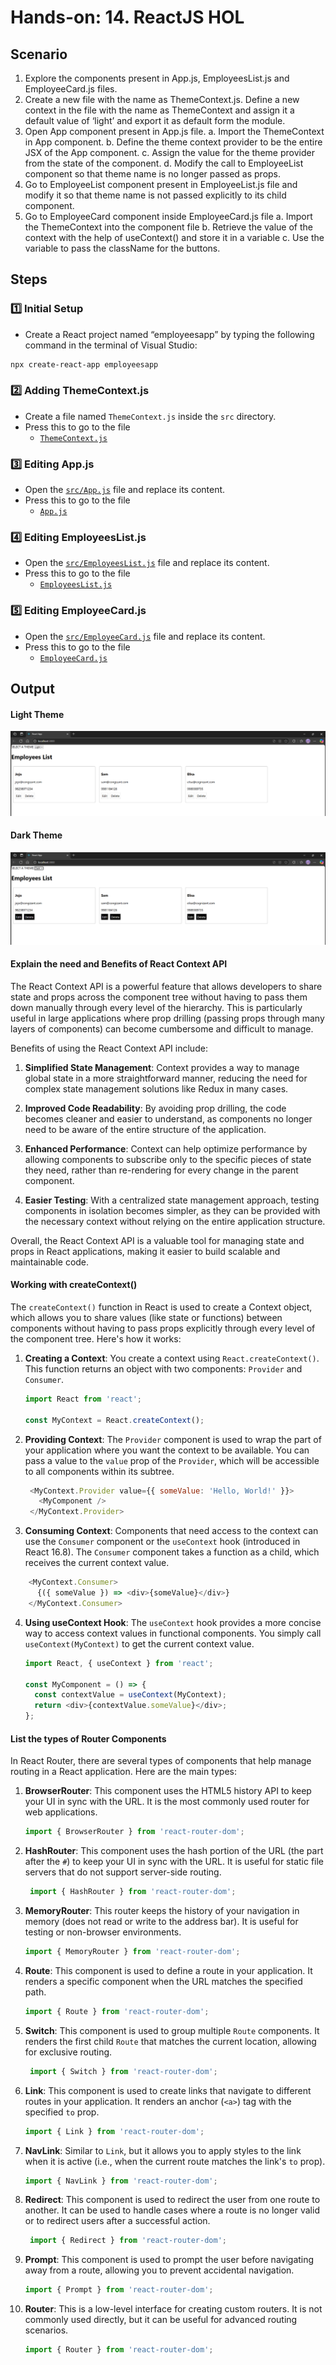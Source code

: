 # Hands-on: 14. ReactJS HOL

## Scenario
1.	Explore the components present in App.js, EmployeesList.js and EmployeeCard.js files.
2.	Create a new file with the name as ThemeContext.js. Define a new context in the file with the name as ThemeContext and assign it a default value of ‘light’ and export it as default form the module.
3.	Open App component present in App.js file. 
    a.	Import the ThemeContext in App component. 
    b.	Define the theme context provider to be the entire JSX of the App component. 
    c.	Assign the value for the theme provider from the state of the component. 
    d.	Modify the call to EmployeeList component so that theme name is no longer passed as props.
4.	Go to EmployeeList component present in EmployeeList.js file and modify it so that theme name is not passed explicitly to its child component.
5.	Go to EmployeeCard component inside EmployeeCard.js file
    a.	Import the ThemeContext into the component file
    b.	Retrieve the value of the context with the help of useContext() and store it in a variable
    c.	Use the variable to pass the className for the buttons.

## Steps
### 1️⃣ Initial Setup
* Create a React project named “employeesapp” by typing the following command in the terminal of Visual Studio:
```bash
npx create-react-app employeesapp
```

### 2️⃣ Adding ThemeContext.js
* Create a file named `ThemeContext.js` inside the `src` directory.
* Press this to go to the file
  * [`ThemeContext.js`](./Code/employeesapp/src/ThemeContext.js)

### 3️⃣ Editing App.js
* Open the [`src/App.js`](./Code/employeesapp/src/App.js) file and replace its content.
* Press this to go to the file
  * [`App.js`](./Code/employeesapp/src/App.js)

### 4️⃣ Editing EmployeesList.js
* Open the [`src/EmployeesList.js`](./Code/employeesapp/src/EmployeesList.js) file and replace its content.
* Press this to go to the file
  * [`EmployeesList.js`](./Code/employeesapp/src/EmployeesList.js)

### 5️⃣ Editing EmployeeCard.js
* Open the [`src/EmployeeCard.js`](./Code/employeesapp/src/EmployeeCard.js) file and replace its content.
* Press this to go to the file
  * [`EmployeeCard.js`](./Code/employeesapp/src/EmployeeCard.js)

## Output
#### Light Theme
![Output](./Output/light.png)
#### Dark Theme
![Output](./Output/dark.png)

#### Explain the need and Benefits of React Context API
The React Context API is a powerful feature that allows developers to share state and props across the component tree without having to pass them down manually through every level of the hierarchy. This is particularly useful in large applications where prop drilling (passing props through many layers of components) can become cumbersome and difficult to manage.

Benefits of using the React Context API include:

1. **Simplified State Management**: Context provides a way to manage global state in a more straightforward manner, reducing the need for complex state management solutions like Redux in many cases.

2. **Improved Code Readability**: By avoiding prop drilling, the code becomes cleaner and easier to understand, as components no longer need to be aware of the entire structure of the application.

3. **Enhanced Performance**: Context can help optimize performance by allowing components to subscribe only to the specific pieces of state they need, rather than re-rendering for every change in the parent component.

4. **Easier Testing**: With a centralized state management approach, testing components in isolation becomes simpler, as they can be provided with the necessary context without relying on the entire application structure.

Overall, the React Context API is a valuable tool for managing state and props in React applications, making it easier to build scalable and maintainable code.

#### Working with createContext()
The `createContext()` function in React is used to create a Context object, which allows you to share values (like state or functions) between components without having to pass props explicitly through every level of the component tree. Here's how it works:
1. **Creating a Context**: You create a context using `React.createContext()`. This function returns an object with two components: `Provider` and `Consumer`.

   ```javascript
   import React from 'react';

   const MyContext = React.createContext();
   ```
2. **Providing Context**: The `Provider` component is used to wrap the part of your application where you want the context to be available. You can pass a value to the `value` prop of the `Provider`, which will be accessible to all components within its subtree.

   ```javascript
    <MyContext.Provider value={{ someValue: 'Hello, World!' }}>
      <MyComponent />
    </MyContext.Provider>
    ```
3. **Consuming Context**: Components that need access to the context can use the `Consumer` component or the `useContext` hook (introduced in React 16.8). The `Consumer` component takes a function as a child, which receives the current context value.

```javascript
    <MyContext.Consumer>
      {({ someValue }) => <div>{someValue}</div>}
    </MyContext.Consumer>
```

4. **Using useContext Hook**: The `useContext` hook provides a more concise way to access context values in functional components. You simply call `useContext(MyContext)` to get the current context value.

   ```javascript
   import React, { useContext } from 'react';

   const MyComponent = () => {
     const contextValue = useContext(MyContext);
     return <div>{contextValue.someValue}</div>;
   };
   ```
#### List the types of Router Components
In React Router, there are several types of components that help manage routing in a React application. Here are the main types:
1. **BrowserRouter**: This component uses the HTML5 history API to keep your UI in sync with the URL. It is the most commonly used router for web applications.

   ```javascript
   import { BrowserRouter } from 'react-router-dom';
   ```  
2. **HashRouter**: This component uses the hash portion of the URL (the part after the `#`) to keep your UI in sync with the URL. It is useful for static file servers that do not support server-side routing.

   ```javascript
    import { HashRouter } from 'react-router-dom';
    ```
3. **MemoryRouter**: This router keeps the history of your navigation in memory (does not read or write to the address bar). It is useful for testing or non-browser environments.
    ```javascript
    import { MemoryRouter } from 'react-router-dom';
    ```
4. **Route**: This component is used to define a route in your application. It renders a specific component when the URL matches the specified path.
   ```javascript
   import { Route } from 'react-router-dom';
   ```
5. **Switch**: This component is used to group multiple `Route` components. It renders the first child `Route` that matches the current location, allowing for exclusive routing.
   ```javascript
    import { Switch } from 'react-router-dom';
    ```
6. **Link**: This component is used to create links that navigate to different routes in your application. It renders an anchor (`<a>`) tag with the specified `to` prop.
    ```javascript
    import { Link } from 'react-router-dom';
    ```
7. **NavLink**: Similar to `Link`, but it allows you to apply styles to the link when it is active (i.e., when the current route matches the link's `to` prop).
   ```javascript
   import { NavLink } from 'react-router-dom';
   ```
8. **Redirect**: This component is used to redirect the user from one route to another. It can be used to handle cases where a route is no longer valid or to redirect users after a successful action.
   ```javascript
    import { Redirect } from 'react-router-dom';
    ``` 
9. **Prompt**: This component is used to prompt the user before navigating away from a route, allowing you to prevent accidental navigation.
    ```javascript
    import { Prompt } from 'react-router-dom';
    ``` 

10. **Router**: This is a low-level interface for creating custom routers. It is not commonly used directly, but it can be useful for advanced routing scenarios.

    ```javascript   
    import { Router } from 'react-router-dom';
    ``` 



